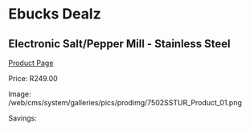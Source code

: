 
# Ebucks Dealz
## Electronic Salt/Pepper Mill - Stainless Steel
[Product Page](https://www.ebucks.com/web/shop/productSelected.do?prodId=1058664256&catId=714962196)

Price: R249.00

Image: /web/cms/system/galleries/pics/prodimg/7502SSTUR_Product_01.png

Savings: 


	
